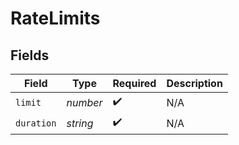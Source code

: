 # RateLimits


## Fields

| Field              | Type               | Required           | Description        |
| ------------------ | ------------------ | ------------------ | ------------------ |
| `limit`            | *number*           | :heavy_check_mark: | N/A                |
| `duration`         | *string*           | :heavy_check_mark: | N/A                |